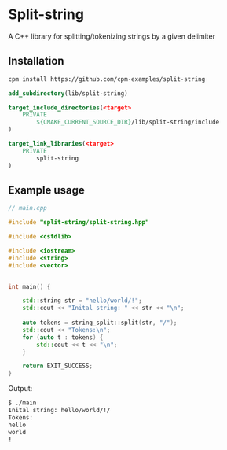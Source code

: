 # Split-string

A C++ library for splitting/tokenizing strings by a given delimiter

## Installation

```sh
cpm install https://github.com/cpm-examples/split-string
```

```cmake
add_subdirectory(lib/split-string)

target_include_directories(<target>
	PRIVATE
		${CMAKE_CURRENT_SOURCE_DIR}/lib/split-string/include
)

target_link_libraries(<target>
	PRIVATE
		split-string
)
```

## Example usage

```c++
// main.cpp

#include "split-string/split-string.hpp"

#include <cstdlib>

#include <iostream>
#include <string>
#include <vector>


int main() {

	std::string str = "hello/world/!";
	std::cout << "Inital string: " << str << "\n";
	
	auto tokens = string_split::split(str, "/");	
	std::cout << "Tokens:\n";
	for (auto t : tokens) {
		std::cout << t << "\n";
	}

	return EXIT_SUCCESS;
}
```

Output:

```sh
$ ./main
Inital string: hello/world/!/
Tokens:
hello
world
!
```
